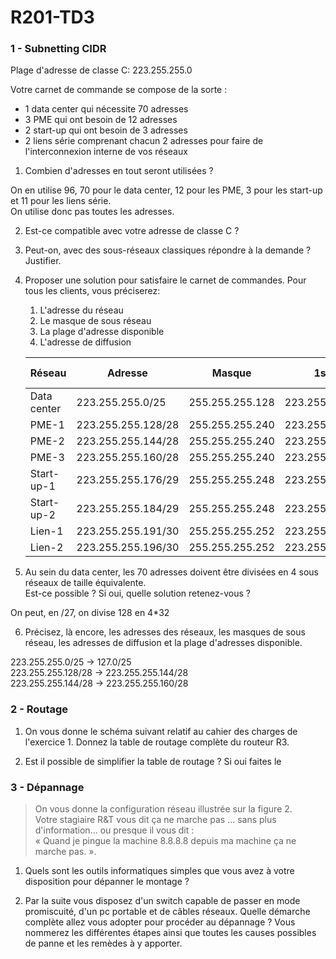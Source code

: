 # R201-TD3

### 1 - Subnetting CIDR

Plage d'adresse de classe C: 223.255.255.0

Votre carnet de commande se compose de la sorte :

- 1 data center qui nécessite 70 adresses
- 3 PME qui ont besoin de 12 adresses
- 2 start-up qui ont besoin de 3 adresses
- 2 liens série comprenant chacun 2 adresses pour faire de l'interconnexion interne de vos réseaux

1. Combien d'adresses en tout seront utilisées ?

  On en utilise 96, 70 pour le data center, 12 pour les PME, 3 pour les start-up et 11 pour les liens série.  
  On utilise donc pas toutes les adresses.

2. Est-ce compatible avec votre adresse de classe C ?
3. Peut-on, avec des sous-réseaux classiques répondre à la demande ? Justifier.
4. Proposer une solution pour satisfaire le carnet de commandes. Pour tous les clients, vous préciserez:
   1. L'adresse du réseau
   2. Le masque de sous réseau
   3. La plage d'adresse disponible
   4. L'adresse de diffusion

    | Réseau      | Adresse            | Masque          | 1st IP          | Last IP         | Adresse de diffusion |
    | ----------- | ------------------ | --------------- | --------------- | --------------- | -------------------- |
    | Data center | 223.255.255.0/25   | 255.255.255.128 | 223.255.255.1   | 223.255.255.126 | 223.255.255.127      |
    | PME-1       | 223.255.255.128/28 | 255.255.255.240 | 223.255.255.129 | 223.255.255.142 | 223.255.255.143      |
    | PME-2       | 223.255.255.144/28 | 255.255.255.240 | 223.255.255.145 | 223.255.255.158 | 223.255.255.159      |
    | PME-3       | 223.255.255.160/28 | 255.255.255.240 | 223.255.255.161 | 223.255.255.174 | 223.255.255.175      |
    | Start-up-1  | 223.255.255.176/29 | 255.255.255.248 | 223.255.255.177 | 223.255.255.182 | 223.255.255.183      |
    | Start-up-2  | 223.255.255.184/29 | 255.255.255.248 | 223.255.255.185 | 223.255.255.189 | 223.255.255.190      |
    | Lien-1      | 223.255.255.191/30 | 255.255.255.252 | 223.255.255.192 | 223.255.255.193 | 223.255.255.194      |
    | Lien-2      | 223.255.255.196/30 | 255.255.255.252 | 223.255.255.197 | 223.255.255.198 | 223.255.255.199      |


5. Au sein du data center, les 70 adresses doivent être divisées en 4 sous réseaux de taille équivalente. <br /> Est-ce possible ? Si oui, quelle solution retenez-vous ?

  On peut, en /27, on divise 128 en 4*32

6. Précisez, là encore, les adresses des réseaux, les masques de sous réseau, les adresses de diffusion et la plage d'adresses disponible.

223.255.255.0/25 -> 127.0/25  
223.255.255.128/28 -> 223.255.255.144/28  
223.255.255.144/28 -> 223.255.255.160/28

### 2 - Routage

1. On vous donne le schéma suivant relatif au cahier des charges de l'exercice 1. Donnez la table de routage complète du routeur R3.

2. Est il possible de simplifier la table de routage ? Si oui faites le

### 3 - Dépannage

> On vous donne la configuration réseau illustrée sur la figure 2.  
> Votre stagiaire R&T vous dit ça ne marche pas ... sans plus d'information... ou presque il vous dit :  
> « Quand je pingue la machine 8.8.8.8 depuis ma machine ça ne marche pas. ».

1. Quels sont les outils informatiques simples que vous avez à votre disposition pour dépanner le montage ?


2. Par la suite vous disposez d'un switch capable de passer en mode promiscuité, d'un pc portable et de câbles réseaux. Quelle démarche complète allez vous adopter pour procéder au dépannage ? Vous nommerez les différentes étapes ainsi que toutes les causes possibles de panne et les remèdes à y apporter.

